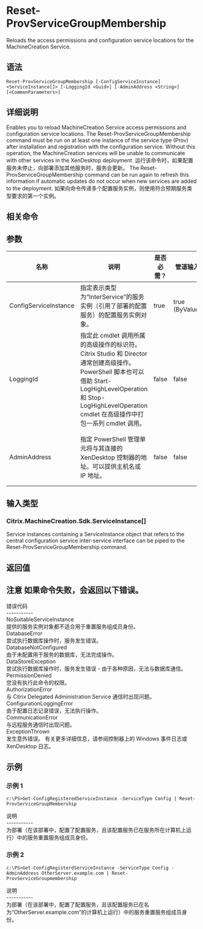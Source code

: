 # Reset-ProvServiceGroupMembership

Reloads the access permissions and configuration service locations for the MachineCreation Service.

## 语法

    Reset-ProvServiceGroupMembership [-ConfigServiceInstance] <ServiceInstance[]> [-LoggingId <Guid>] [-AdminAddress <String>] [<CommonParameters>]
    

## 详细说明

Enables you to reload MachineCreation Service access permissions and configuration service locations. The Reset-ProvServiceGroupMembership command must be run on at least one instance of the service type (Prov) after installation and registration with the configuration service. Without this operation, the MachineCreation services will be unable to communicate with other services in the XenDesktop deployment. 运行该命令时，如果配置服务未停止，向部署添加其他服务时，服务会更新。 The Reset-ProvServiceGroupMembership command can be run again to refresh this information if automatic updates do not occur when new services are added to the deployment. 如果向命令传递多个配置服务实例，则使用符合预期服务类型要求的第一个实例。

## 相关命令

## 参数

| 名称                    | 说明                                                                                                                                                                     | 是否必需？ | 管道输入           | 默认值                                   |
| --------------------- | ---------------------------------------------------------------------------------------------------------------------------------------------------------------------- | ----- | -------------- | ------------------------------------- |
| ConfigServiceInstance | 指定表示类型为“InterService”的服务实例（引用了部署的配置服务）的配置服务实例对象。                                                                                                                       | true  | true (ByValue) |                                       |
| LoggingId             | 指定此 cmdlet 调用所属的高级操作的标识符。 Citrix Studio 和 Director 通常创建高级操作。 PowerShell 脚本也可以借助 Start-LogHighLevelOperation 和 Stop-LogHighLevelOperation cmdlet 在高级操作中打包一系列 cmdlet 调用。 | false | false          |                                       |
| AdminAddress          | 指定 PowerShell 管理单元将与其连接的 XenDesktop 控制器的地址。可以提供主机名或 IP 地址。                                                                                                             | false | false          | Localhost。一旦有 cmdlet 提供了某个值，此值将变为默认值。 |

## 输入类型

### Citrix.MachineCreation.Sdk.ServiceInstance[]  
Service instances containing a ServiceInstance object that refers to the central configuration service inter-service interface can be piped to the Reset-ProvServiceGroupMembership command.

## 返回值

### 

## 注意 如果命令失败，会返回以下错误。  
错误代码  
\---\---\-----  
NoSuitableServiceInstance  
提供的服务实例对象都不适合用于重置服务组成员身份。  
DatabaseError  
尝试执行数据库操作时，服务发生错误。  
DatabaseNotConfigured  
由于未配置用于服务的数据库，无法完成操作。  
DataStoreException  
尝试执行数据库操作时，服务发生错误 - 由于各种原因，无法与数据库通信。  
PermissionDenied  
您没有执行此命令的权限。  
AuthorizationError  
与 Citrix Delegated Administration Service 通信时出现问题。  
ConfigurationLoggingError  
由于配置日志记录错误，无法执行操作。  
CommunicationError  
与远程服务通信时出现问题。  
ExceptionThrown  
发生意外错误。 有关更多详细信息，请参阅控制器上的 Windows 事件日志或 XenDesktop 日志。

## 示例

### 示例 1

    c:\PS>Get-ConfigRegisteredServiceInstance -ServiceType Config | Reset-ProvServiceGroupMembership
    

说明  
\---\---\-----  
为部署（在该部署中，配置了配置服务，且该配置服务已在服务所在计算机上运行）中的服务重置服务组成员身份。

### 示例 2

    c:\PS>Get-ConfigRegisterdServiceInstance -ServiceType Config -AdminAddress OtherServer.example.com | Reset-ProvServiceGroupmembership
    

说明  
\---\---\-----  
为部署（在该部署中，配置了配置服务，且该配置服务已在名为“OtherServer.example.com”的计算机上运行）中的服务重置服务组成员身份。